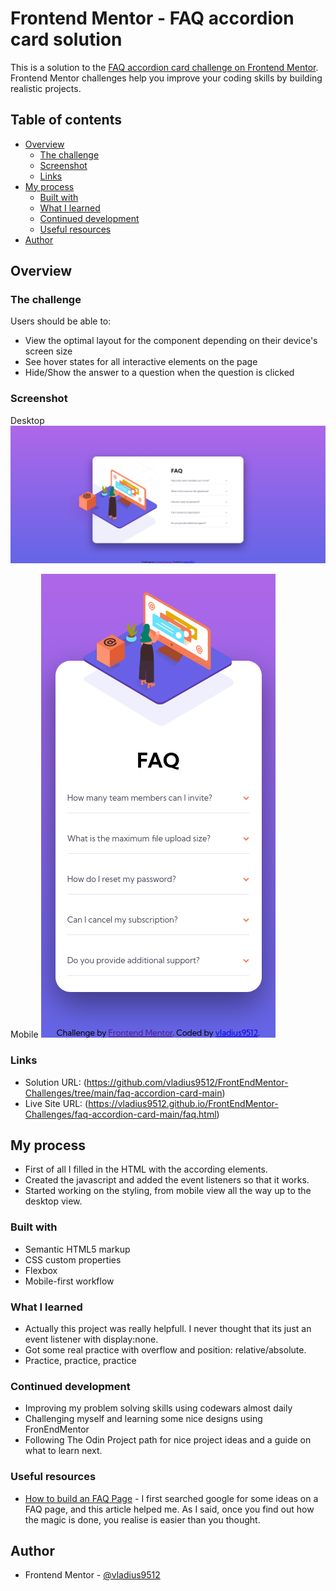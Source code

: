 # Frontend Mentor - FAQ accordion card solution

This is a solution to the [FAQ accordion card challenge on Frontend Mentor](https://www.frontendmentor.io/challenges/faq-accordion-card-XlyjD0Oam). Frontend Mentor challenges help you improve your coding skills by building realistic projects.

## Table of contents

-   [Overview](#overview)
    -   [The challenge](#the-challenge)
    -   [Screenshot](#screenshot)
    -   [Links](#links)
-   [My process](#my-process)
    -   [Built with](#built-with)
    -   [What I learned](#what-i-learned)
    -   [Continued development](#continued-development)
    -   [Useful resources](#useful-resources)
-   [Author](#author)

## Overview

### The challenge

Users should be able to:

-   View the optimal layout for the component depending on their device's screen size
-   See hover states for all interactive elements on the page
-   Hide/Show the answer to a question when the question is clicked

### Screenshot

Desktop
![](./screenshots/desktop.png)

Mobile
![](./screenshots/mobile.png)

### Links

-   Solution URL: (https://github.com/vladius9512/FrontEndMentor-Challenges/tree/main/faq-accordion-card-main)
-   Live Site URL: (https://vladius9512.github.io/FrontEndMentor-Challenges/faq-accordion-card-main/faq.html)

## My process

-   First of all I filled in the HTML with the according elements.
-   Created the javascript and added the event listeners so that it works.
-   Started working on the styling, from mobile view all the way up to the desktop view.

### Built with

-   Semantic HTML5 markup
-   CSS custom properties
-   Flexbox
-   Mobile-first workflow

### What I learned

-   Actually this project was really helpfull. I never thought that its just an event listener with display:none.
-   Got some real practice with overflow and position: relative/absolute.
-   Practice, practice, practice

### Continued development

-   Improving my problem solving skills using codewars almost daily
-   Challenging myself and learning some nice designs using FronEndMentor
-   Following The Odin Project path for nice project ideas and a guide on what to learn next.

### Useful resources

-   [How to build an FAQ Page](https://sweetcode.io/how-to-build-an-faq-page-with-html-and-javascript/) - I first searched google for some ideas on a FAQ page, and this article helped me. As I said, once you find out how the magic is done, you realise is easier than you thought.

## Author

-   Frontend Mentor - [@vladius9512](https://www.frontendmentor.io/profile/vladius9512)
